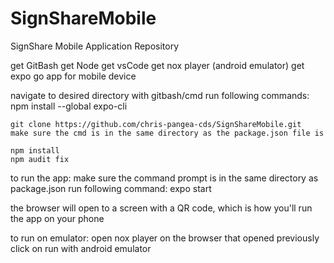 # SignShareMobile
SignShare Mobile Application Repository


get GitBash
get Node
get vsCode
get nox player (android emulator)
get expo go app for mobile device


navigate to desired directory with gitbash/cmd
  run following commands:
    npm install --global expo-cli
    
    git clone https://github.com/chris-pangea-cds/SignShareMobile.git
    make sure the cmd is in the same directory as the package.json file is
    
    npm install
    npm audit fix
    
 to run the app:
  make sure the command prompt is in the same directory as package.json
  run following command:
    expo start
    
  the browser will open to a screen with a QR code, which is how you'll run the app on your phone
  
  to run on emulator:
    open nox player
    on the browser that opened previously click on run with android emulator
    

